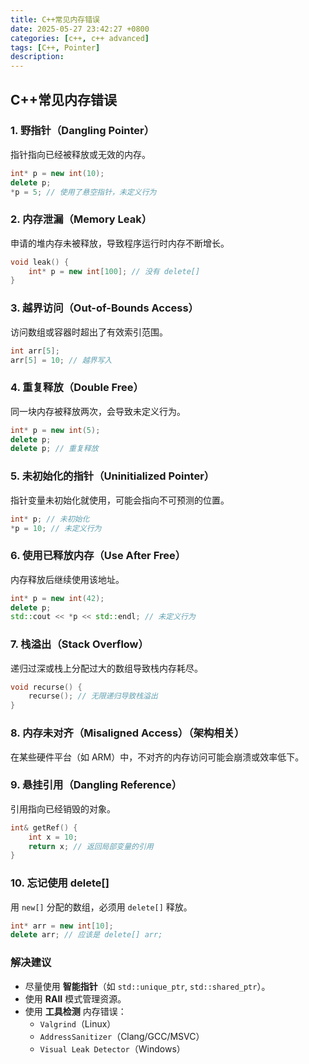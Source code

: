 ```yaml
---
title: C++常见内存错误
date: 2025-05-27 23:42:27 +0800
categories: [c++, c++ advanced]
tags: [C++, Pointer]
description: 
---
```

## C++常见内存错误

### 1. **野指针（Dangling Pointer）**

指针指向已经被释放或无效的内存。

```cpp
int* p = new int(10);
delete p;
*p = 5; // 使用了悬空指针，未定义行为
```

### 2. **内存泄漏（Memory Leak）**

申请的堆内存未被释放，导致程序运行时内存不断增长。

```cpp
void leak() {
    int* p = new int[100]; // 没有 delete[]
}
```

### 3. **越界访问（Out-of-Bounds Access）**

访问数组或容器时超出了有效索引范围。

```cpp
int arr[5];
arr[5] = 10; // 越界写入
```

### 4. **重复释放（Double Free）**

同一块内存被释放两次，会导致未定义行为。

```cpp
int* p = new int(5);
delete p;
delete p; // 重复释放
```

### 5. **未初始化的指针（Uninitialized Pointer）**

指针变量未初始化就使用，可能会指向不可预测的位置。

```cpp
int* p; // 未初始化
*p = 10; // 未定义行为
```

### 6. **使用已释放内存（Use After Free）**

内存释放后继续使用该地址。

```cpp
int* p = new int(42);
delete p;
std::cout << *p << std::endl; // 未定义行为
```

### 7. **栈溢出（Stack Overflow）**

递归过深或栈上分配过大的数组导致栈内存耗尽。

```cpp
void recurse() {
    recurse(); // 无限递归导致栈溢出
}
```

### 8. **内存未对齐（Misaligned Access）**（架构相关）

在某些硬件平台（如 ARM）中，不对齐的内存访问可能会崩溃或效率低下。

### 9. **悬挂引用（Dangling Reference）**

引用指向已经销毁的对象。

```cpp
int& getRef() {
    int x = 10;
    return x; // 返回局部变量的引用
}
```

### 10. **忘记使用 delete[]**

用 `new[]` 分配的数组，必须用 `delete[]` 释放。

```cpp
int* arr = new int[10];
delete arr; // 应该是 delete[] arr;
```

###  解决建议

- 尽量使用 **智能指针**（如 `std::unique_ptr`, `std::shared_ptr`）。
- 使用 **RAII** 模式管理资源。
- 使用 **工具检测** 内存错误：
  - `Valgrind`（Linux）
  - `AddressSanitizer`（Clang/GCC/MSVC）
  - `Visual Leak Detector`（Windows）